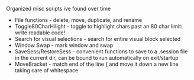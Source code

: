 Organized misc scripts ive found over time

- File functions - delete, move, duplicate, and rename
- Toggle80CharHilight - toggle to highlight chars past an 80 char limit: write readable code!
- Search for visual selections - search for entire visual block selected
- Window Swap - mark window and swap
- SaveSess/RestoreSess - convenient functions to save to a .session file in the current dir, can be bound to run automatically on exit/startup
- MoveBracket - match end of the line { and move it down a new line taking care of whitespace
